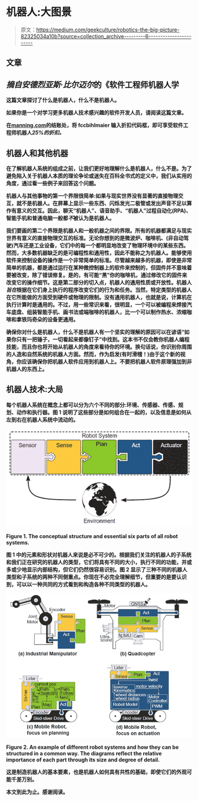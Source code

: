 # 机器人:大图景

> 原文：<https://medium.com/geekculture/robotics-the-big-picture-82325034a10b?source=collection_archive---------6----------------------->

## 文章

## *摘自安德烈亚斯·比尔迈尔*的《软件工程师机器人学[](https://www.manning.com/books/robotics-for-software-engineers?utm_source=medium&utm_medium=referral&utm_campaign=book_bihlmaier_robotics_1_28_22)

**这篇文章探讨了什么是机器人，什么不是机器人。**

**如果你是一个对学习更多机器人技术感兴趣的软件开发人员，请阅读这篇文章。**

**在[manning.com](https://www.manning.com/books/robotics-for-software-engineers?utm_source=medium&utm_medium=referral&utm_campaign=book_bihlmaier_robotics_1_28_22)的结账处，将 **fccbihlmaier** 输入折扣代码框，即可享受软件工程师机器人*25%的折扣。***

## ****机器人和其他机器****

**在了解机器人系统的组成之前，让我们更好地理解什么是机器人，什么不是。为了避免陷入关于机器人本质的理论争论或迷失在百科全书式的定义中，我们从实用的角度，通过看一些例子来回答这个问题。**

**机器人与其他事物的第一个界限很简单:如果与现实世界没有显著的直接物理交互，就不是机器人。在屏幕上显示一些东西、闪烁发光二极管或发出声音不足以算作有意义的交互。因此，聊天“机器人”、语音助手、“机器人”过程自动化(RPA)、智能手机和普通电脑一般都*不*被认为是机器人。**

**我们要画的第二个界限是机器人和一般机器之间的界限。所有的机器都满足与现实世界有意义的直接物理交互的标准。无论你想到的是微波炉、咖啡机、(非自动驾驶)汽车还是工业设备，它们中的每一个都明显地改变了物理环境中的某些东西。然而，大多数机器缺乏的是可编程性和通用性，因此不能称之为机器人。能够使用软件来控制设备的操作是一个非常简单的标准。尽管越来越多的机器，即使是非常简单的机器，都是通过运行在某种微控制器上的软件来控制的，但固件并不意味着要被改变，除了错误修复。是的，有可能“黑”你的咖啡机，通过修改它的固件来改变它的操作细节。这是第二部分的切入点，机器人的通用性质或开放性。机器人*旨在*根据在它们身上执行的程序改变它们的行为和任务。当然，特定类型的机器人在它所能做的方面受到硬件或物理的限制。没有通用机器人，也就是说，计算机在执行计算时是通用的。不过，用一些常识来看，很明显，一个可以被编程来焊接汽车底盘、组装智能手机、画书法或端咖啡的机器人，比一个可以制作热水、浓缩咖啡和拿铁玛奇朵的设备更通用。**

**确保你对什么是机器人，什么不是机器人有一个坚实的理解的原因可以在谚语“如果你只有一把锤子，一切看起来都像钉子”中找到。这本书不仅会教你机器人编程技能，而且你也将开始从机器人的角度来看待你的环境。换句话说，你识别你周围的人造和自然系统的机器人方面。然而，作为启发(有时滑稽！)由于这个新的视角，你应该确保你把机器人软件应用到机器人上。不要把机器人软件原理强加到非机器人的东西上。**

## ****机器人技术:大局****

**每个机器人系统在概念上都可以分为六个不同的部分:环境、传感器、传感、规划、动作和执行器。图 1 说明了这些部分是如何组合在一起的，以及信息是如何从左到右在机器人系统中流动的。**

**![](img/56dc492529f2f3905f01bde8a0f80d67.png)**

**Figure 1\. The conceptual structure and essential six parts of all robot systems.**

**图 1 中的元素和形状对机器人来说是必不可少的。根据我们关注的机器人的子系统和我们正在研究的机器人的类型，它们将具有不同的大小，执行不同的功能，并或多或少地显示内部结构，但它们仍然很容易识别。图 2 显示了三种不同的机器人类型和子系统的两种不同侧重点。你现在不必完全理解细节，但重要的是要认识到，可以以一种共同的方式看到和构造各种不同类型的机器人。**

**![](img/0b94d6ae08617245cddd7f30c417126c.png)**

**Figure 2\. An example of different robot systems and how they can be structured in a common way. The diagrams reflect the relative importance of each part through its size and degree of detail.**

**这是制造机器人的基本要素，也是机器人如何具有共性的基础，即使它们的外观可能千差万别。**

**本文到此为止。感谢阅读。**